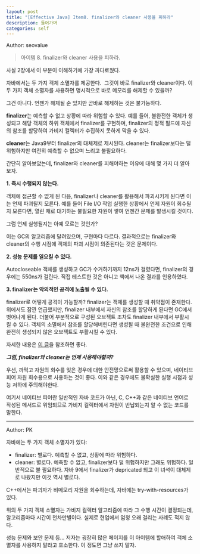 ```yaml
---
layout: post
title: "[Effective Java] Item8. finalizer와 cleaner 사용을 피하라"
description: 들어가며
categories: self
---
```


Author: seovalue

> 아이템 8. finalizer와 cleaner 사용을 피하라.

사실 2장에서 이 부분이 이해하기에 가장 까다로웠다.

자바에서는 두 가지 객체 소멸자를 제공한다.  그것이 바로 finalizer와 cleaner이다. 이 두 가지 객체 소멸자를 사용하면 명시적으로 바로 메모리를 해제할 수 있을까?

그건 아니다. 언젠가 해제될 순 있지만 곧바로 해제하는 것은 불가능하다.

**finalizer**는 예측할 수 없고 상황에 따라 위험할 수 있다. 예를 들어, 불완전한 객체가 생성되고 해당 객체의 하위 객체에서 finalizer를 구현하며, finalizer의 정적 필드에 자신의 참조를 할당하여 가비지 컬렉터가 수집하지 못하게 막을 수 있다.

**cleaner**는 Java9부터 finalizer의 대체제로 제시된다. cleaner는 finalizer보다는 덜 위험하지만 여전히 예측할 수 없으며 느리고 불필요하다.

간단히 알아보았는데, finalizer와 cleaner를 피해야하는 이유에 대해 몇 가지 더 알아보자.

**1\. 즉시 수행되지 않는다.**

객체에 접근할 수 없게 된 다음, finalizer나 cleaner를 활용해서 파괴시키게 된다면 이는 언제 파괴될지 모른다. 예를 들어 File I/O 작업 실행한 상황에서 언제 자원이 회수될 지 모른다면, 열린 채로 대기하는 불필요한 자원이 쌓여 언젠간 문제를 발생시킬 것이다.

그럼 언제 실행될지는 아예 모르는 것인가?

이는 GC의 알고리즘에 달려있으며, 구현마다 다르다. 결과적으로는 finalizer와 cleaner의 수행 시점에 객체의 파괴 시점이 의존된다는 것은 문제이다.

**2\. 성능 문제를 일으킬 수 있다.**

Autocloseable 객체를 생성하고 GC가 수거하기까지 12ns가 걸렸다면, finalizer의 경우에는 550ns가 걸린다. 직접 테스트한 것은 아니고 책에서 나온 결과를 인용하였다.

**3\. finalizer는 악의적인 공격에 노출될 수 있다.**

finalizer로 어떻게 공격이 가능할까? finalizer는 객체를 생성할 때 취약점이 존재한다. 위에서도 잠깐 언급했지만, finalizer 내부에서 자신의 참조를 할당하게 된다면 GC에서 벗어나게 된다. 더불어 부분적으로 구성된 오브젝트 조차도 finalizer 내부에서 부활시킬 수 있다. 객체의 소멸에서 참조를 할당해버린다면 생성될 때 불완전한 조건으로 인해 완전히 생성되지 않은 오브젝트도 부활시킬 수 있다.

자세한 내용은 [이 글](https://yangbongsoo.tistory.com/8?category=919799)을 참조하면 좋다.

_**그럼, finalizer와 cleaner는 언제 사용해야할까?**_

우선, 까먹고 자원의 회수를 잊은 경우에 대한 안전망으로써 활용할 수 있으며, 네이티브 피어 자원 회수용으로 사용하는 것이 좋다. 이와 같은 경우에도 불확실한 실행 시점과 성능 저하에 주의해야한다.

여기서 네이티브 피어란 일반적인 자바 코드가 아닌, C, C++과 같은 네이티브 언어로 작성된 메서드로 위임되므로 가비지 컬렉터에서 자원이 반납되는지 알 수 없는 코드를 말한다.

-----

Author: PK

자바에는 두 가지 객체 소멸자가 있다:

- finalizer: 별로다. 예측할 수 없고, 상황에 따라 위험하다.
- cleaner: 별로다. 예측할 수 없고, finalizer보다 덜 위험하지만 그래도 위험하다. 일반적으로 불 필요하다. 자바 9에서 finalizer가 depricated 되고 이 녀석이 대체제로 나왔지만 이것 역시 별로다.

C++에서는 파괴자가 비메모리 자원을 회수하는데, 자바에는 try-with-resources가 있다.

위의 두 가지 객체 소멸자는 가비지 컬렉터 알고리즘에 따라 그 수행 시간이 결정되는데, 알고리즘마다 시간이 천차만별이다. 실제로 현업에서 엄청 오래 걸리는 사례도 적지 않다.

성능 문제와 보안 문제 등... 저자는 굉장히 많은 페이지를 이 아이템에 할애하여 객체 소멸자를 사용하지 말라고 호소한다. 이 정도면 그냥 쓰지 말자.
